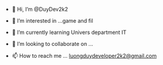 - 👋 Hi, I’m @DuyDev2k2
- 👀 I’m interested in ...game and  fil

- 🌱 I’m currently learning 
Univers  department  IT
- 💞️ I’m looking to collaborate on ...
- 📫 How to reach me ...
luongduydeveloper2k2@gmail.com
<!---
DuyDev2k2/DuyDev2k2 is a ✨ special ✨ repository because its `README.md` (this file) appears on your GitHub profile.
You can click the Preview link to take a look at your changes.
--->
